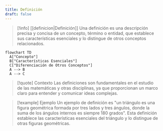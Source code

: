 ```yaml
---
title: Definición
draft: false
---
```

> [!info] [[definicion|Definición]]
> Una definición es una descripción precisa y concisa de un concepto, término o entidad, que establece sus características esenciales y lo distingue de otros conceptos relacionados.

```mermaid
flowchart TD
  A["Concepto"]
  B["Características Esenciales"]
  C["Diferenciación de Otros Conceptos"]
  A --> B
  A --> C
```
> [!quote] Contexto
> Las definiciones son fundamentales en el estudio de las matemáticas y otras disciplinas, ya que proporcionan un marco claro para entender y comunicar ideas complejas.

> [!example] Ejemplo
> Un ejemplo de definición es "un triángulo es una figura geométrica formada por tres lados y tres ángulos, donde la suma de los ángulos internos es siempre 180 grados". Esta definición establece las características esenciales del triángulo y lo distingue de otras figuras geométricas.